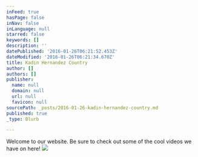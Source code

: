```yaml
---
inFeed: true
hasPage: false
inNav: false
inLanguage: null
starred: false
keywords: []
description: ''
datePublished: '2016-01-26T06:21:52.453Z'
dateModified: '2016-01-26T06:21:34.670Z'
title: Kadin Hernandez Country
author: []
authors: []
publisher:
  name: null
  domain: null
  url: null
  favicon: null
sourcePath: _posts/2016-01-26-kadin-hernandez-country.md
published: true
_type: Blurb

---
```

Welcome to our website. Be sure to check out some of the cool videos we have on here!
![](https://the-grid-user-content.s3-us-west-2.amazonaws.com/c926566f-ef27-45f6-b7cb-5208f1bb36da.png)